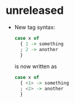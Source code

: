 # unreleased

* New tag syntax:
  ```hs
  case x of
    { 1 -> something
    ; 2 -> another
    }
  ```
  is now written as
  ```hs
  case x of
    { <1> -> something
    ; <2> -> another
    }
  ```

